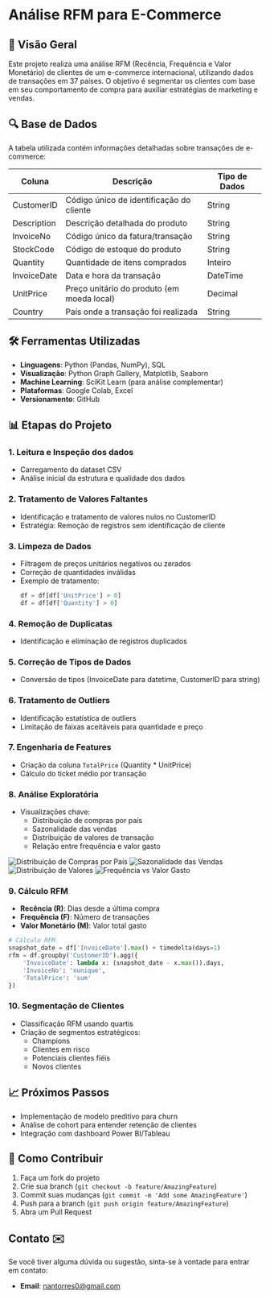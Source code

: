 # Análise RFM para E-Commerce

## 📌 Visão Geral
Este projeto realiza uma análise RFM (Recência, Frequência e Valor Monetário) de clientes de um e-commerce internacional, utilizando dados de transações em 37 países. O objetivo é segmentar os clientes com base em seu comportamento de compra para auxiliar estratégias de marketing e vendas.

## 🔍 Base de Dados
A tabela utilizada contém informações detalhadas sobre transações de e-commerce:

| Coluna        | Descrição                                      | Tipo de Dados  |
|---------------|-----------------------------------------------|----------------|
| CustomerID    | Código único de identificação do cliente      | String         |
| Description   | Descrição detalhada do produto                | String         |
| InvoiceNo     | Código único da fatura/transação              | String         |
| StockCode     | Código de estoque do produto                  | String         |
| Quantity      | Quantidade de itens comprados                 | Inteiro        |
| InvoiceDate   | Data e hora da transação                      | DateTime       |
| UnitPrice     | Preço unitário do produto (em moeda local)    | Decimal        |
| Country       | País onde a transação foi realizada           | String         |

## 🛠️ Ferramentas Utilizadas
- **Linguagens**: Python (Pandas, NumPy), SQL
- **Visualização**: Python Graph Gallery, Matplotlib, Seaborn
- **Machine Learning**: SciKit Learn (para análise complementar)
- **Plataformas**: Google Colab, Excel
- **Versionamento**: GitHub

## 📊 Etapas do Projeto

### 1. Leitura e Inspeção dos dados
- Carregamento do dataset CSV
- Análise inicial da estrutura e qualidade dos dados

### 2. Tratamento de Valores Faltantes
- Identificação e tratamento de valores nulos no CustomerID
- Estratégia: Remoção de registros sem identificação de cliente

### 3. Limpeza de Dados
- Filtragem de preços unitários negativos ou zerados
- Correção de quantidades inválidas
- Exemplo de tratamento:
  ```python
  df = df[df['UnitPrice'] > 0]
  df = df[df['Quantity'] > 0]
  ```

### 4. Remoção de Duplicatas
- Identificação e eliminação de registros duplicados

### 5. Correção de Tipos de Dados
- Conversão de tipos (InvoiceDate para datetime, CustomerID para string)

### 6. Tratamento de Outliers
- Identificação estatística de outliers
- Limitação de faixas aceitáveis para quantidade e preço

### 7. Engenharia de Features
- Criação da coluna `TotalPrice` (Quantity * UnitPrice)
- Cálculo do ticket médio por transação

### 8. Análise Exploratória
- Visualizações chave:
  - Distribuição de compras por país
  - Sazonalidade das vendas
  - Distribuição de valores de transação
  - Relação entre frequência e valor gasto

![Distribuição de Compras por País](https://github.com/user-attachments/assets/a49e05e1-dec0-4ed8-8498-3ec9e9d46975)
![Sazonalidade das Vendas](https://github.com/user-attachments/assets/da0d01f9-d7d8-4784-9d18-6ebab596739c)
![Distribuição de Valores](https://github.com/user-attachments/assets/b2144c9a-dca7-4e4a-a936-3e5e3d40034f)
![Frequência vs Valor Gasto](https://github.com/user-attachments/assets/95aed3d7-60a6-4c40-927f-3951f32fc8fd)

### 9. Cálculo RFM
- **Recência (R)**: Dias desde a última compra
- **Frequência (F)**: Número de transações
- **Valor Monetário (M)**: Valor total gasto

```python
# Cálculo RFM
snapshot_date = df['InvoiceDate'].max() + timedelta(days=1)
rfm = df.groupby('CustomerID').agg({
    'InvoiceDate': lambda x: (snapshot_date - x.max()).days,
    'InvoiceNo': 'nunique',
    'TotalPrice': 'sum'
})
```

### 10. Segmentação de Clientes
- Classificação RFM usando quartis
- Criação de segmentos estratégicos:
  - Champions
  - Clientes em risco
  - Potenciais clientes fiéis
  - Novos clientes

## 📈 Próximos Passos
- Implementação de modelo preditivo para churn
- Análise de cohort para entender retenção de clientes
- Integração com dashboard Power BI/Tableau

## 🤝 Como Contribuir
1. Faça um fork do projeto
2. Crie sua branch (`git checkout -b feature/AmazingFeature`)
3. Commit suas mudanças (`git commit -m 'Add some AmazingFeature'`)
4. Push para a branch (`git push origin feature/AmazingFeature`)
5. Abra um Pull Request

## Contato ✉️

Se você tiver alguma dúvida ou sugestão, sinta-se à vontade para entrar em contato:

- **Email**: nantorres0@gmail.com

